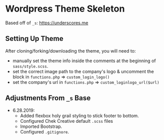 Wordpress Theme Skeleton
===
Based off of `_s`: https://underscores.me

Setting Up Theme
---------------
After cloning/forking/downloading the theme, you will need to:
- manually set the theme info inside the comments at the beginning of `sass/style.scss`.
- set the correct image path to the company's logo & uncomment the block in `functions.php` => `custom_login_logo()`
- set the company's url in `functions.php` => `custom_loginlogo_url($url)`

Adjustments From `_s` Base
---------------
- 6.28.2019:
  - Added flexbox holy grail styling to stick footer to bottom.
  - Configured Chek Creative default `.scss` files
  - Imported Bootstrap.
  - Configured `.gitignore`.
            
